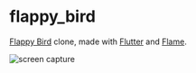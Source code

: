 # flappy_bird

[Flappy Bird](https://en.wikipedia.org/wiki/Flappy_Bird) clone, made with [Flutter](https://docs.flutter.dev/) and [Flame](https://docs.flame-engine.org/1.5.0/#).

![screen capture](./simulator_screencapture.gif)
